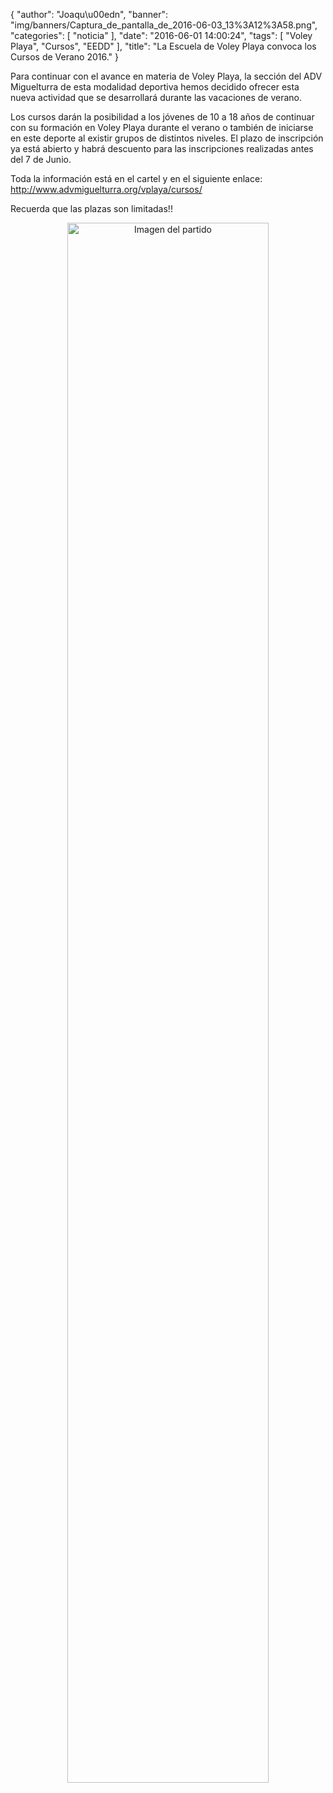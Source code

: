 {
  "author": "Joaqu\u00edn", 
  "banner": "img/banners/Captura_de_pantalla_de_2016-06-03_13%3A12%3A58.png", 
  "categories": [
    "noticia"
  ], 
  "date": "2016-06-01 14:00:24", 
  "tags": [
    "Voley Playa", 
    "Cursos", 
    "EEDD"
  ], 
  "title": "La Escuela de Voley Playa convoca los Cursos de Verano 2016."
}

Para continuar con el avance en materia de Voley Playa, la sección del ADV Miguelturra de esta modalidad deportiva hemos decidido ofrecer esta nueva actividad que se desarrollará durante las vacaciones de verano.

Los cursos darán la posibilidad a los jóvenes de 10 a 18 años de continuar con su formación en Voley Playa durante el verano o también de iniciarse en este deporte al existir grupos de distintos niveles. El plazo de inscripción ya está abierto y habrá descuento para las inscripciones realizadas antes del 7 de Junio.

Toda la información está en el cartel y en el siguiente enlace: http://www.advmiguelturra.org/vplaya/cursos/

Recuerda que las plazas son limitadas!!

<center>
<a target="_new" href="http://www.advmiguelturra.org/drupal/sites/default/files/Captura%20de%20pantalla%20de%202016-06-03%2013%3A12%3A58.png"> 
<img alt="Imagen del partido" width="80%" align="center" src="http://www.advmiguelturra.org/drupal/sites/default/files/Captura%20de%20pantalla%20de%202016-06-03%2013%3A12%3A58.png"/> </a> </center> 

